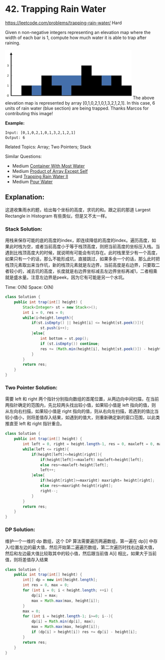 # 42. Trapping Rain Water
<https://leetcode.com/problems/trapping-rain-water/>
Hard

Given n non-negative integers representing an elevation map where the width of each bar is 1, compute how much water it is able to trap after raining.

![alt text](../resources/rainwatertrap.png) 
The above elevation map is represented by array [0,1,0,2,1,0,1,3,2,1,2,1]. In this case, 6 units of rain water (blue section) are being trapped. Thanks Marcos for contributing this image!

**Example:**

    Input: [0,1,0,2,1,0,1,3,2,1,2,1]
    Output: 6

Related Topics: Array; Two Pointers; Stack

Similar Questions: 
* Medium [Container With Most Water](https://leetcode.com/problems/container-with-most-water/)
* Medium [Product of Array Except Self](https://leetcode.com/problems/product-of-array-except-self/)
* Hard [Trapping Rain Water II](https://leetcode.com/problems/trapping-rain-water-ii/)
* Medium [Pour Water](https://leetcode.com/problems/pour-water/)

## Explanation:
这道收集雨水的题，给出每个坐标的高度，求坑的和。跟之前的那道 Largest Rectangle in Histogram 有些类似，但是又不太一样。
### Stack Solution: 
用栈来保存可能的底的高度的index，即连续降低的高度的index。遍历高度，如果此时栈为空，或者当前高度小于等于栈顶高度，则把当前高度的坐标压入栈。当遇到比栈顶高度大的时候，就说明有可能会有坑存在。此时栈里至少有一个高度，如果只有一个的话，那么不能形成坑，直接跳过，如果多余一个的话，那么此时把栈顶元素取出来当作坑，新的栈顶元素就是左边界，当前高度是右边界，只要取二者较小的，减去坑的高度，长度就是右边界坐标减去左边界坐标再减1，二者相乘就是盛水量。注意左边界是peek，因为它有可能是另一个水坑。

Time: O(N)
Space: O(N)

```java
class Solution {
    public int trap(int[] height) {
        Stack<Integer> st = new Stack<>();
        int i = 0, res = 0;
        while(i<height.length){
            if(st.isEmpty() || height[i] <= height[st.peek()]){
                st.push(i++);
            }else{
                int bottom = st.pop();
                if (st.isEmpty()) continue;
                res += (Math.min(height[i], height[st.peek()]) - height[bottom]) * (i - st.peek() - 1);
            }
        }
        return res;
    }
}
```


### Two Pointer Solution: 
需要 left 和 right 两个指针分别指向数组的首尾位置，从两边向中间扫描，在当前两指针确定的范围内，先比较两头找出较小值，如果较小值是 left 指向的值，则从左向右扫描，如果较小值是 right 指向的值，则从右向左扫描，若遇到的值比当较小值小，则将差值存入结果，如遇到的值大，则重新确定新的窗口范围，以此类推直至 left 和 right 指针重合。

```java
class Solution {
    public int trap(int[] height) {
        int left = 0, right = height.length-1, res = 0, maxleft = 0, maxright = 0;
        while(left <= right){
            if(height[left]<=height[right]){
                if(height[left]>=maxleft) maxleft=height[left];
                else res+=maxleft-height[left];
                left++;
            }else{
                if(height[right]>=maxright) maxright= height[right];
                else res+=maxright-height[right];
                right--;
            }
        }
        return res;
    }
}
```

### DP Solution: 
维护一个一维的 dp 数组，这个 DP 算法需要遍历两遍数组，第一遍在 dp[i] 中存入i位置左边的最大值，然后开始第二遍遍历数组，第二次遍历时找右边最大值，然后和左边最大值比较取其中的较小值，然后跟当前值 A[i] 相比，如果大于当前值，则将差值存入结果

```java
class Solution {
    public int trap(int[] height) {
        int[] dp = new int[height.length];
        int res = 0, max = 0;
        for (int i = 0; i < height.length; ++i) {
            dp[i] = max;
            max = Math.max(max, height[i]);
        }
        max = 0;
        for (int i = height.length-1; i>=0; i--){
            dp[i] = Math.min(dp[i], max);
            max = Math.max(max, height[i]);
            if (dp[i] > height[i]) res += dp[i] - height[i];
        }
        return res;
    }
}
```